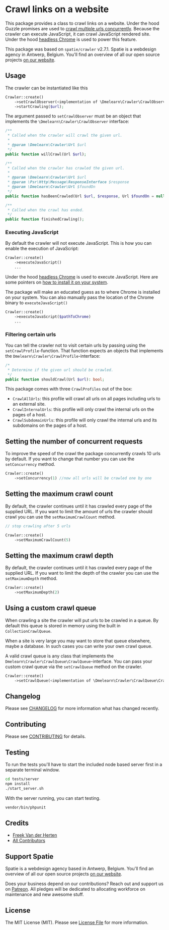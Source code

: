 # Crawl links on a website

This package provides a class to crawl links on a website. Under the hood Guzzle promises are used to [crawl multiple urls concurrently](http://docs.guzzlephp.org/en/latest/quickstart.html?highlight=pool#concurrent-requests).
Because the crawler can execute JavaScript, it can crawl JavaScript rendered site. Under the hood [headless Chrome](https://github.com/spatie/browsershot) is used to power this feature.

This package was based on `spatie/crawler` v2.7.1. Spatie is a webdesign agency in Antwerp, Belgium. You'll find an overview of all our open source projects [on our website](https://spatie.be/opensource).

## Usage

The crawler can be instantiated like this

```php
Crawler::create()
    ->setCrawlObserver(<implementation of \Dmelearn\Crawler\CrawlObserver>)
    ->startCrawling($url);
```

The argument passed to `setCrawlObserver` must be an object that implements the `\Dmelearn\Crawler\CrawlObserver` interface:

```php
/**
 * Called when the crawler will crawl the given url.
 *
 * @param \Dmelearn\Crawler\Url $url
 */
public function willCrawl(Url $url);

/**
 * Called when the crawler has crawled the given url.
 *
 * @param \Dmelearn\Crawler\Url $url
 * @param \Psr\Http\Message\ResponseInterface $response
 * @param \Dmelearn\Crawler\Url $foundOn
 */
public function hasBeenCrawled(Url $url, $response, Url $foundOn = null);

/**
 * Called when the crawl has ended.
 */
public function finishedCrawling();
``` 

### Executing JavaScript

By default the crawler will not execute JavaScript. This is how you can enable the execution of JavaScript:

```php
Crawler::create()
    ->executeJavaScript()
    ...
```

Under the hood [headless Chrome](https://github.com/spatie/browsershot) is used to execute JavaScript. Here are some pointers on [how to install it on your system](https://github.com/spatie/browsershot#requirements).

The package will make an educated guess as to where Chrome is installed on your system. You can also manually pass the location of the Chrome binary to  `executeJavaScript()`

```php
Crawler::create()
    ->executeJavaScript($pathToChrome)
    ...
```

### Filtering certain urls

You can tell the crawler not to visit certain urls by passing using the `setCrawlProfile`-function. That function expects
an objects that implements the `Dmelearn\Crawler\CrawlProfile`-interface:

```php
/*
 * Determine if the given url should be crawled.
 */
public function shouldCrawl(Url $url): bool;
```

This package comes with three `CrawlProfiles` out of the box:

- `CrawlAllUrls`: this profile will crawl all urls on all pages including urls to an external site. 
- `CrawlInternalUrls`: this profile will only crawl the internal urls on the pages of a host.
- `CrawlSubdomainUrls`: this profile will only crawl the internal urls and its subdomains on the pages of a host.

## Setting the number of concurrent requests

To improve the speed of the crawl the package concurrently crawls 10 urls by default. If you want to change that number you can use the `setConcurrency` method.

```php
Crawler::create()
    ->setConcurrency(1) //now all urls will be crawled one by one
```

## Setting the maximum crawl count

By default, the crawler continues until it has crawled every page of the supplied URL. If you want to limit the amount of urls the crawler should crawl you can use the `setMaximumCrawlCount` method.

```php
// stop crawling after 5 urls

Crawler::create()
    ->setMaximumCrawlCount(5) 
```

## Setting the maximum crawl depth

By default, the crawler continues until it has crawled every page of the supplied URL. If you want to limit the depth of the crawler you can use the `setMaximumDepth` method.

```php
Crawler::create()
    ->setMaximumDepth(2) 
```

## Using a custom crawl queue 

When crawling a site the crawler will put urls to be crawled in a queue. By default this queue is stored in memory using the built in `CollectionCrawlQueue`. 

When a site is very large you may want to store that queue elsewhere, maybe a database. In such cases you can write your own crawl queue. 

A valid crawl queue is any class that implements the `Dmelearn\Crawler\CrawlQueue\CrawlQueue`-interface. You can pass your custom crawl queue via the `setCrawlQueue` method on the crawler. 

```php
Crawler::create()
    ->setCrawlQueue(<implementation of \Dmelearn\Crawler\CrawlQueue\CrawlQueue>) 
```
    
## Changelog

Please see [CHANGELOG](CHANGELOG.md) for more information what has changed recently.

## Contributing

Please see [CONTRIBUTING](CONTRIBUTING.md) for details.

## Testing

To run the tests you'll have to start the included node based server first in a separate terminal window.

```bash
cd tests/server
npm install
./start_server.sh
```

With the server running, you can start testing.
```bash
vendor/bin/phpunit
```

## Credits

- [Freek Van der Herten](https://github.com/freekmurze)
- [All Contributors](../../contributors)

## Support Spatie

Spatie is a webdesign agency based in Antwerp, Belgium. You'll find an overview of all our open source projects [on our website](https://spatie.be/opensource).

Does your business depend on our contributions? Reach out and support us on [Patreon](https://www.patreon.com/spatie). 
All pledges will be dedicated to allocating workforce on maintenance and new awesome stuff.

## License

The MIT License (MIT). Please see [License File](LICENSE.md) for more information.
